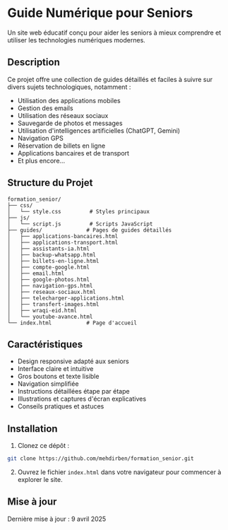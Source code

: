 # Guide Numérique pour Seniors

Un site web éducatif conçu pour aider les seniors à mieux comprendre et utiliser les technologies numériques modernes.

## Description

Ce projet offre une collection de guides détaillés et faciles à suivre sur divers sujets technologiques, notamment :
- Utilisation des applications mobiles
- Gestion des emails
- Utilisation des réseaux sociaux
- Sauvegarde de photos et messages
- Utilisation d'intelligences artificielles (ChatGPT, Gemini)
- Navigation GPS
- Réservation de billets en ligne
- Applications bancaires et de transport
- Et plus encore...

## Structure du Projet

```
formation_senior/
├── css/
│   └── style.css         # Styles principaux
├── js/
│   └── script.js         # Scripts JavaScript
├── guides/              # Pages de guides détaillés
│   ├── applications-bancaires.html
│   ├── applications-transport.html
│   ├── assistants-ia.html
│   ├── backup-whatsapp.html
│   ├── billets-en-ligne.html
│   ├── compte-google.html
│   ├── email.html
│   ├── google-photos.html
│   ├── navigation-gps.html
│   ├── reseaux-sociaux.html
│   ├── telecharger-applications.html
│   ├── transfert-images.html
│   ├── wraqi-eid.html
│   └── youtube-avance.html
└── index.html           # Page d'accueil
```

## Caractéristiques

- Design responsive adapté aux seniors
- Interface claire et intuitive
- Gros boutons et texte lisible
- Navigation simplifiée
- Instructions détaillées étape par étape
- Illustrations et captures d'écran explicatives
- Conseils pratiques et astuces

## Installation

1. Clonez ce dépôt :
```bash
git clone https://github.com/mehdirben/formation_senior.git
```

2. Ouvrez le fichier `index.html` dans votre navigateur pour commencer à explorer le site.

## Mise à jour

Dernière mise à jour : 9 avril 2025
